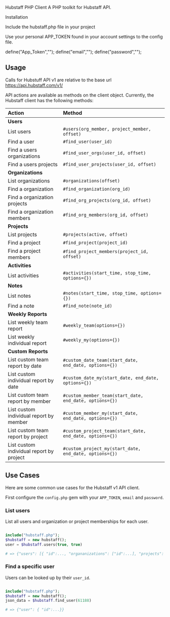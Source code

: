Hubstaff PHP Client
A PHP toolkit for Hubstaff API.

Installation

Include the hubstaff.php file in your project

Use your personal APP_TOKEN found in your account settings to the config file.

  define("App_Token","<Hubstaff Application Token>");
  define("email","<Hubstaff Account Email>");
  define("password","<Hubstaff Account Password>");

## Usage

Calls for Hubstuff API v1 are relative to the base url https://api.hubstaff.com/v1/

API actions are available as methods on the client object. Currently, the Hubstaff client has the following methods:

| Action               	                   | Method             					                           |
|:-----------------------------------------|:--------------------------------------------------------|
| **Users**                                |                   					                             |
| List users          	                   | `#users(org_member, project_member, offset)`            |
| Find a user          	                   | `#find_user(user_id)`                                   |
| Find a users organizations    	         | `#find_user_orgs(user_id, offset)`                      |
| Find a users projects                    | `#find_user_projects(user_id, offset)`                  |
| **Organizations**                        |                   					                             |
| List organizations                       | `#organizations(offset)`                                |
| Find a organization                      | `#find_organization(org_id)`                            |
| Find a organization projects 	           | `#find_org_projects(org_id, offset)`                    |
| Find a organization members              | `#find_org_members(org_id, offset)`                     |
| **Projects**                             |                   					                             |
| List projects                            | `#projects(active, offset)`                             |
| Find a project                           | `#find_project(project_id)`                             |
| Find a project members                   | `#find_project_members(project_id, offset)`             |
| **Activities**                           |                   					                             |
| List activities                          | `#activities(start_time, stop_time, options={})`        |
| **Notes**                                |                   					                             |
| List notes                               | `#notes(start_time, stop_time, options={})`             |
| Find a note                              | `#find_note(note_id)`                                   |
| **Weekly Reports**                       |                   					                             |
| List weekly team report                  | `#weekly_team(options={})`                              |
| List weekly individual report            | `#weekly_my(options={})`                                |
| **Custom Reports**                       |                   					                             |
| List custom team report by date          | `#custom_date_team(start_date, end_date, options={})`   |
| List custom individual report by date    | `#custom_date_my(start_date, end_date, options={})`     |
| List custom team report by member        | `#custom_member_team(start_date, end_date, options={})` |
| List custom individual report by member  | `#custom_member_my(start_date, end_date, options={})`   |
| List custom team report by project       | `#custom_project_team(start_date, end_date, options={})`|
| List custom individual report by project | `#custom_project_my(start_date, end_date, options={})`  |

## Use Cases

Here are some common use cases for the Hubstaff v1 API client.

First configure the ``config.php`` gem with your ``APP_TOKEN``, ``email`` and ``password``.

### List users

List all users and organization or project memberships for each user.

```PHP

include("hubstaff.php");
$hubstaff = new hubstaff();
user = $hubstaff.users(true, true)

# => {"users": [{ "id":..., "organanizations": ["id":...], "projects": ["id":...]}]}

```

### Find a specific user

Users can be looked up by their ``user_id``.

```PHP

include("hubstaff.php");
$hubstaff = new hubstaff();
json_data = $hubstaff.find_user(61188)

# => {"user": { "id":...}}

```
